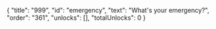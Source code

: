 {
  "title": "999",
  "id": "emergency",
  "text": "What's your emergency?",
  "order": "361",
  "unlocks": [],
  "totalUnlocks": 0
}